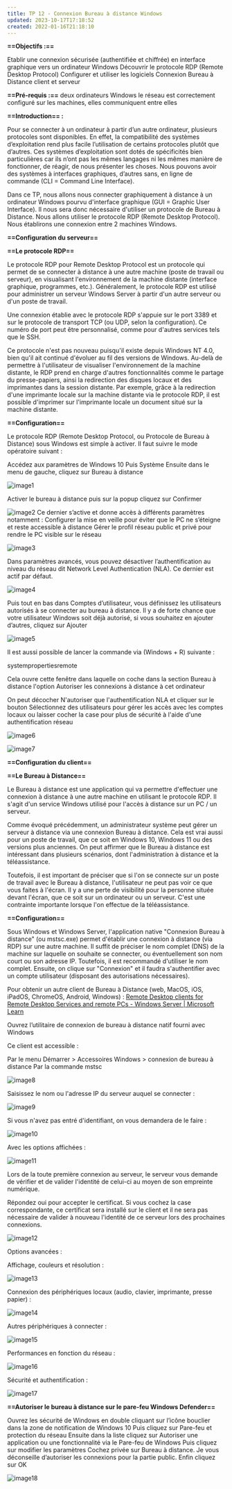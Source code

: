 ```yaml
---
title: TP 12 - Connexion Bureau à distance Windows
updated: 2023-10-17T17:18:52
created: 2022-01-16T21:18:10
---
```


**==Objectifs :==**

Etablir une connexion sécurisée (authentifiée et chiffrée) en interface graphique vers un ordinateur Windows
Découvrir le protocole RDP (Remote Desktop Protocol)
Configurer et utiliser les logiciels Connexion Bureau à Distance client et serveur

**==Pré-requis :==** deux ordinateurs Windows
le réseau est correctement configuré sur les machines, elles communiquent entre elles

**==Introduction== :**

Pour se connecter à un ordinateur à partir d’un autre ordinateur, plusieurs protocoles sont disponibles. En effet, la compatibilité des systèmes d’exploitation rend plus facile l’utilisation de certains protocoles plutôt que d’autres. Ces systèmes d’exploitation sont dotés de spécificités bien particulières car ils n’ont pas les mêmes langages ni les mêmes manière de fonctionner, de réagir, de nous présenter les choses. Nous pouvons avoir des systèmes à interfaces graphiques, d’autres sans, en ligne de commande (CLI = Command Line Interface).

Dans ce TP, nous allons nous connecter graphiquement à distance à un ordinateur Windows pourvu d'interface graphique (GUI = Graphic User Interface). Il nous sera donc nécessaire d'utiliser un protocole de Bureau à Distance. Nous allons utiliser le protocole RDP (Remote Desktop Protocol). Nous établirons une connexion entre 2 machines Windows.

**==Configuration du serveur==**

**==Le protocole RDP==**

Le protocole RDP pour Remote Desktop Protocol est un protocole qui permet de se connecter à distance à une autre machine (poste de travail ou serveur), en visualisant l'environnement de la machine distante (interface graphique, programmes, etc.). Généralement, le protocole RDP est utilisé pour administrer un serveur Windows Server à partir d'un autre serveur ou d'un poste de travail.

Une connexion établie avec le protocole RDP s'appuie sur le port 3389 et sur le protocole de transport TCP (ou UDP, selon la configuration). Ce numéro de port peut être personnalisé, comme pour d'autres services tels que le SSH.

Ce protocole n'est pas nouveau puisqu'il existe depuis Windows NT 4.0, bien qu'il ait continué d'évoluer au fil des versions de Windows. Au-delà de permettre à l'utilisateur de visualiser l'environnement de la machine distante, le RDP prend en charge d'autres fonctionnalités comme le partage du presse-papiers, ainsi la redirection des disques locaux et des imprimantes dans la session distante. Par exemple, grâce à la redirection d'une imprimante locale sur la machine distante via le protocole RDP, il est possible d'imprimer sur l'imprimante locale un document situé sur la machine distante.

**==Configuration==**

Le protocole RDP (Remote Desktop Protocol, ou Protocole de Bureau à Distance) sous Windows est simple à activer. Il faut suivre le mode opératoire suivant :

Accédez aux paramètres de Windows 10
Puis Système
Ensuite dans le menu de gauche, cliquez sur Bureau à distance

![image1](resources/da8b8e11d22b4070a51551cc85bc39eb.jpg)

Activer le bureau à distance puis sur la popup cliquez sur Confirmer

![image2](resources/5f31bb27e4dc4961922acf3c6a5d1c62.jpg)
Ce dernier s’active et donne accès à différents paramètres notamment :
Configurer la mise en veille pour éviter que le PC ne s’éteigne et reste accessible à distance
Gérer le profil réseau public et privé pour rendre le PC visible sur le réseau

![image3](resources/6256a8a58c104309afe2cfc650c66c7e.jpg)

Dans paramètres avancés, vous pouvez désactiver l’authentification au niveau du réseau dit Network Level Authentication (NLA). Ce dernier est actif par défaut.

![image4](resources/aad341087d2e40a79b741b9af3d1e033.jpg)

Puis tout en bas dans Comptes d’utilisateur, vous définissez les utilisateurs autorisés à se connecter au bureau à distance. Il y a de forte chance que votre utilisateur Windows soit déjà autorisé, si vous souhaitez en ajouter d’autres, cliquez sur Ajouter

![image5](resources/e464a7ff211e4f9e9c780dc30013ace4.jpg)

Il est aussi possible de lancer la commande via (Windows + R) suivante :

systempropertiesremote

Cela ouvre cette fenêtre dans laquelle on coche dans la section Bureau à distance l'option Autoriser les connexions à distance à cet ordinateur

On peut décocher N'autoriser que l'authentification NLA et cliquer sur le bouton Sélectionnez des utilisateurs pour gérer les accès avec les comptes locaux ou laisser cocher la case pour plus de sécurité à l'aide d'une authentification réseau

![image6](resources/0b5cc230d0aa4dfea195d80e68459fb3.png)

![image7](resources/84484eccb231469583d60c3563b1c26f.png)

**==Configuration du client==**

**==Le Bureau à Distance==**

Le Bureau à distance est une application qui va permettre d'effectuer une connexion à distance à une autre machine en utilisant le protocole RDP. Il s'agit d'un service Windows utilisé pour l'accès à distance sur un PC / un serveur.

Comme évoqué précédemment, un administrateur système peut gérer un serveur à distance via une connexion Bureau à distance. Cela est vrai aussi pour un poste de travail, que ce soit en Windows 10, Windows 11 ou des versions plus anciennes. On peut affirmer que le Bureau à distance est intéressant dans plusieurs scénarios, dont l'administration à distance et la téléassistance.

Toutefois, il est important de préciser que si l'on se connecte sur un poste de travail avec le Bureau à distance, l'utilisateur ne peut pas voir ce que vous faites à l'écran. Il y a une perte de visibilité pour la personne située devant l'écran, que ce soit sur un ordinateur ou un serveur. C'est une contrainte importante lorsque l'on effectue de la téléassistance.

**==Configuration==**

Sous Windows et Windows Server, l'application native "Connexion Bureau à distance" (ou mstsc.exe) permet d'établir une connexion à distance (via RDP) sur une autre machine. Il suffit de préciser le nom complet (DNS) de la machine sur laquelle on souhaite se connecter, ou éventuellement son nom court ou son adresse IP. Toutefois, il est recommandé d'utiliser le nom complet. Ensuite, on clique sur "Connexion" et il faudra s'authentifier avec un compte utilisateur (disposant des autorisations nécessaires).

Pour obtenir un autre client de Bureau à Distance (web, MacOS, iOS, iPadOS, ChromeOS, Android, Windows) : [Remote Desktop clients for Remote Desktop Services and remote PCs - Windows Server \| Microsoft Learn](https://learn.microsoft.com/en-us/windows-server/remote/remote-desktop-services/clients/remote-desktop-clients)

Ouvrez l’utilitaire de connexion de bureau à distance natif fourni avec Windows

Ce client est accessible :

Par le menu Démarrer \> Accessoires Windows \> connexion de bureau à distance
Par la commande mstsc

![image8](resources/79488a713082447b8be4db17d0eb4061.jpg)

Saisissez le nom ou l'adresse IP du serveur auquel se connecter :

![image9](resources/7f4b00f6daf3459d9cdd6e8273077fb4.jpg)

Si vous n'avez pas entré d'identifiant, on vous demandera de le faire :

![image10](resources/c9fe0a8504b742bfa06aad3fc5b315d5.jpg)

Avec les options affichées :

![image11](resources/a33baf5cd0be4406b50a2e2c1d35907f.png)

Lors de la toute première connexion au serveur, le serveur vous demande de vérifier et de valider l'identité de celui-ci au moyen de son empreinte numérique.

Répondez oui pour accepter le certificat. Si vous cochez la case correspondante, ce certificat sera installé sur le client et il ne sera pas nécessaire de valider à nouveau l'identité de ce serveur lors des prochaines connexions.

![image12](resources/3da7b00426694c748de19cca46452028.png)

Options avancées :

Affichage, couleurs et résolution :

![image13](resources/cb63636f77674456b1e51ad339225a1c.png)

Connexion des périphériques locaux (audio, clavier, imprimante, presse papier) :

![image14](resources/5f248f4cc343454f896d8d0ca8474167.png)

Autres périphériques à connecter :

![image15](resources/4e62c83d36104415bca19a115bf606f0.png)

Performances en fonction du réseau :

![image16](resources/16db258d908c4068991e0b08ecf3f3c5.png)

Sécurité et authentification :

![image17](resources/e45816a80d734144866d96c7cebd5b55.png)

**==Autoriser le bureau à distance sur le pare-feu Windows Defender==**

Ouvrez les sécurité de Windows en double cliquant sur l’icône bouclier dans la zone de notification de Windows 10
Puis cliquez sur Pare-feu et protection du réseau
Ensuite dans la liste cliquez sur Autoriser une application ou une fonctionnalité via le Pare-feu de Windows
Puis cliquez sur modifier les paramètres
Cochez privée sur Bureau à distance. Je vous déconseille d’autoriser les connexions pour la partie public.
Enfin cliquez sur OK

![image18](resources/f19634f83ea34af7b574120e914ba45b.jpg)

